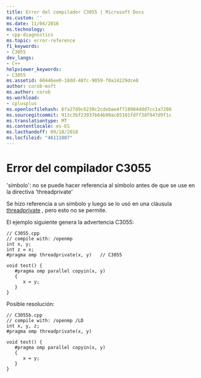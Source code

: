 ```yaml
---
title: Error del compilador C3055 | Microsoft Docs
ms.custom: ''
ms.date: 11/04/2016
ms.technology:
- cpp-diagnostics
ms.topic: error-reference
f1_keywords:
- C3055
dev_langs:
- C++
helpviewer_keywords:
- C3055
ms.assetid: 60446ee0-18dd-48fc-9059-f0a14229dce8
author: corob-msft
ms.author: corob
ms.workload:
- cplusplus
ms.openlocfilehash: 6fa27d9c6230c2cdebae4f718904ddd7cc1a7208
ms.sourcegitcommit: 913c3bf23937b64b90ac05181fdff3df947d9f1c
ms.translationtype: MT
ms.contentlocale: es-ES
ms.lasthandoff: 09/18/2018
ms.locfileid: "46111087"
---
```

# <a name="compiler-error-c3055"></a>Error del compilador C3055

'símbolo': no se puede hacer referencia al símbolo antes de que se use en la directiva 'threadprivate'

Se hizo referencia a un símbolo y luego se lo usó en una cláusula [threadprivate](../../parallel/openmp/reference/threadprivate.md) , pero esto no se permite.

El ejemplo siguiente genera la advertencia C3055:

```
// C3055.cpp
// compile with: /openmp
int x, y;
int z = x;
#pragma omp threadprivate(x, y)   // C3055

void test() {
   #pragma omp parallel copyin(x, y)
   {
      x = y;
   }
}
```

Posible resolución:

```
// C3055b.cpp
// compile with: /openmp /LD
int x, y, z;
#pragma omp threadprivate(x, y)

void test() {
   #pragma omp parallel copyin(x, y)
   {
      x = y;
   }
}
```